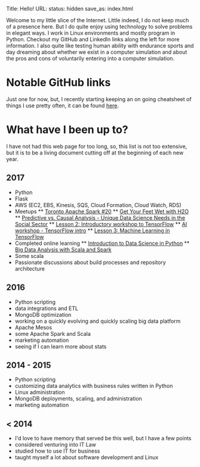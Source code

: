 Title: Hello! 
URL:
status: hidden
save_as: index.html

Welcome to my little slice of the Internet. Little indeed, I do not keep much of a presence here. But I do quite enjoy using technology to solve problems in elegant ways. I work in Linux environments and mostly program in Python. Checkout my GitHub and LinkedIn links along the left for more information. I also quite like testing human ability with endurance sports and day dreaming about whether we exist in a computer simulation and about the pros and cons of voluntarily entering into a computer simulation.

# Notable GitHub links
Just one for now, but, I recently starting keeping an on going cheatsheet of things I use pretty often, it can be found [here](https://github.com/torypages/random/blob/master/things_i_forget.md).

# What have I been up to?
I have not had this web page for too long, so, this list is not too extensive, but it is to be a living document cutting off at the beginning of each new year.

## 2017
* Python
* Flask
* AWS (EC2, EBS, Kinesis, SQS, Cloud Formation, Cloud Watch, RDS)
* Meetups
  ** [Toronto Apache Spark #20](https://www.meetup.com/Toronto-Apache-Spark/events/239840844/)
  ** [Get Your Feet Wet with H2O](https://www.meetup.com/Toronto-Artificial-Intelligence-Deep-Learning/events/240092772/)
  ** [Predictive vs. Causal Analysis - Unique Data Science Needs in the Social Sector](https://www.meetup.com/DataforGood/events/239552872/)
  ** [Lesson 2: Introductory workshop to TensorFlow](https://www.meetup.com/Advanced-Spark-DeepLearni-ng-and-TensorFlow-Meetup/events/240595646/)
  ** [AI workshop - TensorFlow intro](https://www.meetup.com/Toronto-AI/events/240567493/)
  ** [Lesson 3: Machine Learning in TensorFlow](https://www.meetup.com/Advanced-Spark-DeepLearni-ng-and-TensorFlow-Meetup/events/240595706/)
 * Completed online learning
   ** [Introduction to Data Science in Python](https://www.coursera.org/learn/python-data-analysis)
   ** [Big Data Analysis with Scala and Spark](https://www.coursera.org/learn/scala-spark-big-data)
 * Some scala
 * Passionate discussions about build processes and repository architecture

## 2016

* Python scripting
* data integrations and ETL
* MongoDB optimization
* working on a quickly evolving and quickly scaling big data platform
* Apache Mesos 
* some Apache Spark and Scala
* marketing automation
* seeing if I can learn more about stats

## 2014 - 2015
* Python scripting
* customizing data analytics with business rules written in Python
* Linux administration
* MongoDB deployments, scaling, and administration
* marketing automation

## < 2014
* I'd love to have memory that served be this well, but I have a few points
* considered venturing into IT Law
* studied how to use IT for business
* taught myself a lot about software development and Linux
